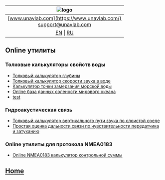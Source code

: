 | ![logo](https://ucnl.github.io/documentation/sm_logo.png) |
| :---: |
| [www.unavlab.com](https://www.unavlab.com/) <br/> [support@unavlab.com](mailto:support@unavlab.com) |
| [EN](online_utilities_en.md) \| [RU](online_utilities_ru.md) |

## Online утилиты
### Толковые калькуляторы свойств воды
* [Толковый калькулятор глубины](/online_utils/proper_depth_calculator.html)
* [Толковый калькулятор скорости звука в воде](/online_utils/proper_speed_of_sound_calculator.html)
* [Калькулятор точки замерзания морской воды](/online_utils/seawater_freezing_point_calculator.html)
* [Online база данных солености мирового океана](/online_utils/world_salinity_db.html)
* [test](/online_utils/uraytracer.html)

### Гидроакустическая связь
* [Толковый калькулятор вертикального пути звука по слоистой среде](/online_utils/proper_vsound_distance_calculator.html)
* [Простая оценка дальности связи по чувствительности передатчика и затуханию](/online_utils/simple_prop_distance_estimation.html)

### Online утилиты для протокола NMEA0183
* [Online NMEA0183 калькулятор контрольной суммы](/online_utils/nmea0183_checksum_calculator.html)

<!---
* [Online NMEA0183 парсер/билдер (under construction)](https://ucnl.github.io/Docs/)
-->

## [Home](README.md)
